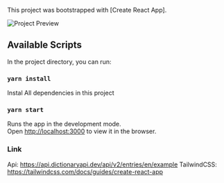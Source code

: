 This project was bootstrapped with [Create React App].

![Project Preview](./src/app.png)

## Available Scripts

In the project directory, you can run:

### `yarn install`

Instal All dependencies in this project

### `yarn start`

Runs the app in the development mode.<br />
Open [http://localhost:3000](http://localhost:3000) to view it in the browser.

### Link

Api: https://api.dictionaryapi.dev/api/v2/entries/en/example
TailwindCSS: https://tailwindcss.com/docs/guides/create-react-app
